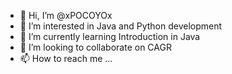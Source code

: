 - 👋 Hi, I’m @xPOCOYOx
- 👀 I’m interested in Java and Python development
- 🌱 I’m currently learning Introduction in Java
- 💞️ I’m looking to collaborate on CAGR
- 📫 How to reach me ...

<!---
xPOCOYOx/xPOCOYOx is a ✨ special ✨ repository because its `README.md` (this file) appears on your GitHub profile.
You can click the Preview link to take a look at your changes.
--->
